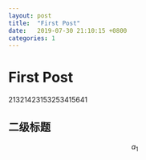 ```yaml
---
layout: post
title:  "First Post"
date:   2019-07-30 21:10:15 +0800
categories: 1
---
```


# First Post
21321423153253415641
## 二级标题

$$
a_1
$$
